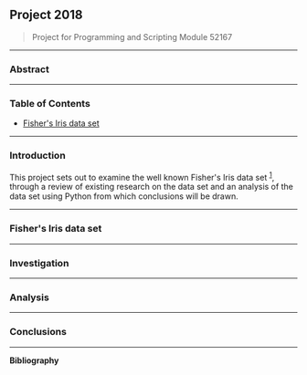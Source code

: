 ## Project 2018
> Project for Programming and Scripting Module 52167
---
### Abstract
---
### Table of Contents

- [Fisher's Iris data set](https://github.com/SharonNicG/Project-2018/tree/master/fishers_iris_data_set)

---
### Introduction

This project sets out to examine the well known Fisher's Iris data set <sup>[1](http://archive.ics.uci.edu/ml/datasets/Iris)</sup>, through a review of existing research on the data set and an analysis of the data set using Python from which conclusions will be drawn.

---
### Fisher's Iris data set
---
### Investigation
---
### Analysis
---
### Conclusions
---
**Bibliography**
